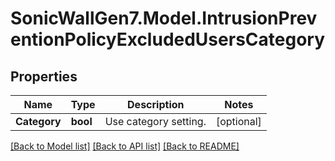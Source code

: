 # SonicWallGen7.Model.IntrusionPreventionPolicyExcludedUsersCategory

## Properties

Name | Type | Description | Notes
------------ | ------------- | ------------- | -------------
**Category** | **bool** | Use category setting. | [optional] 

[[Back to Model list]](../README.md#documentation-for-models) [[Back to API list]](../README.md#documentation-for-api-endpoints) [[Back to README]](../README.md)

